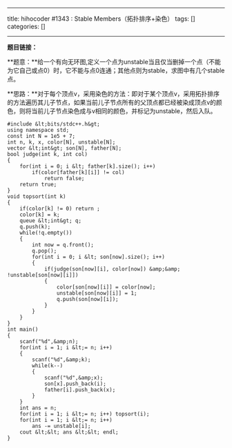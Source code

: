
--- 
title:  hihocoder #1343 : Stable Members（拓扑排序+染色） 
tags: []
categories: [] 

---
**题目链接：**

**题意：**给一个有向无环图,定义一个点为unstable当且仅当删掉一个点（不能为它自己或点0）时，它不能与点0连通；其他点则为stable，求图中有几个stable点。

**思路：**对于每个顶点v，采用染色的方法：即对于某个顶点v，采用拓扑排序的方法遍历其儿子节点，如果当前儿子节点所有的父顶点都已经被染成顶点v的颜色，则将当前儿子节点染色成与v相同的颜色，并标记为unstable，然后入队。

```
#include &lt;bits/stdc++.h&gt;
using namespace std;
const int N = 1e5 + 7;
int n, k, x, color[N], unstable[N];
vector &lt;int&gt; son[N], father[N];
bool judge(int k, int col)
{
    for(int i = 0; i &lt; father[k].size(); i++)
        if(color[father[k][i]] != col)
            return false;
    return true;
}
void topsort(int k)
{
    if(color[k] != 0) return ;
    color[k] = k;
    queue &lt;int&gt; q;
    q.push(k);
    while(!q.empty())
    {
        int now = q.front();
        q.pop();
        for(int i = 0; i &lt; son[now].size(); i++)
        {
            if(judge(son[now][i], color[now]) &amp;&amp; !unstable[son[now][i]])
            {
                color[son[now][i]] = color[now];
                unstable[son[now][i]] = 1;
                q.push(son[now][i]);
            }
        }
    }
}
int main()
{
    scanf("%d",&amp;n);
    for(int i = 1; i &lt;= n; i++)
    {
        scanf("%d",&amp;k);
        while(k--)
        {
            scanf("%d",&amp;x);
            son[x].push_back(i);
            father[i].push_back(x);
        }
    }
    int ans = n;
    for(int i = 1; i &lt;= n; i++) topsort(i);
    for(int i = 1; i &lt;= n; i++)
        ans -= unstable[i];
    cout &lt;&lt; ans &lt;&lt; endl;
}

```

 

